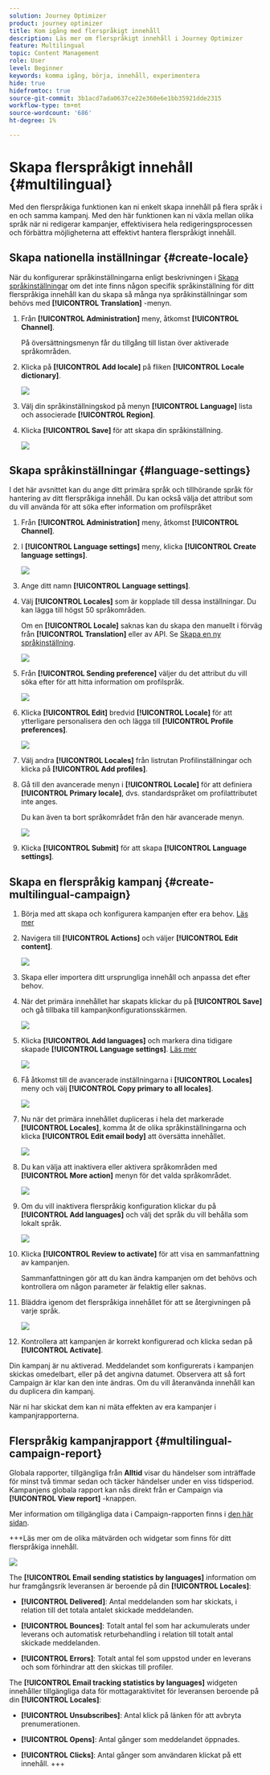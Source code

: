 ```yaml
---
solution: Journey Optimizer
product: journey optimizer
title: Kom igång med flerspråkigt innehåll
description: Läs mer om flerspråkigt innehåll i Journey Optimizer
feature: Multilingual
topic: Content Management
role: User
level: Beginner
keywords: komma igång, börja, innehåll, experimentera
hide: true
hidefromtoc: true
source-git-commit: 3b1acd7ada0637ce22e360e6e1bb35921dde2315
workflow-type: tm+mt
source-wordcount: '686'
ht-degree: 1%

---
```


# Skapa flerspråkigt innehåll {#multilingual}

Med den flerspråkiga funktionen kan ni enkelt skapa innehåll på flera språk i en och samma kampanj. Med den här funktionen kan ni växla mellan olika språk när ni redigerar kampanjer, effektivisera hela redigeringsprocessen och förbättra möjligheterna att effektivt hantera flerspråkigt innehåll.

## Skapa nationella inställningar {#create-locale}

När du konfigurerar språkinställningarna enligt beskrivningen i [Skapa språkinställningar](#language-settings) om det inte finns någon specifik språkinställning för ditt flerspråkiga innehåll kan du skapa så många nya språkinställningar som behövs med **[!UICONTROL Translation]** -menyn.

1. Från **[!UICONTROL Administration]** meny, åtkomst **[!UICONTROL Channel]**.

   På översättningsmenyn får du tillgång till listan över aktiverade språkområden.

1. Klicka på **[!UICONTROL Add locale]** på fliken **[!UICONTROL Locale dictionary]**.

   ![](assets/locale_1.png)

1. Välj din språkinställningskod på menyn **[!UICONTROL Language]** lista och associerade **[!UICONTROL Region]**.

1. Klicka **[!UICONTROL Save]** för att skapa din språkinställning.

   ![](assets/locale_2.png)

## Skapa språkinställningar {#language-settings}

I det här avsnittet kan du ange ditt primära språk och tillhörande språk för hantering av ditt flerspråkiga innehåll. Du kan också välja det attribut som du vill använda för att söka efter information om profilspråket

1. Från **[!UICONTROL Administration]** meny, åtkomst **[!UICONTROL Channel]**.

1. I **[!UICONTROL Language settings]** meny, klicka **[!UICONTROL Create language settings]**.

   ![](assets/multilingual-settings-1.png)

1. Ange ditt namn **[!UICONTROL Language settings]**.

1. Välj **[!UICONTROL Locales]** som är kopplade till dessa inställningar. Du kan lägga till högst 50 språkområden.

   Om en **[!UICONTROL Locale]** saknas kan du skapa den manuellt i förväg från **[!UICONTROL Translation]** eller av API. Se [Skapa en ny språkinställning](#create-locale).

   ![](assets/multilingual-settings-2.png)

1. Från **[!UICONTROL Sending preference]** väljer du det attribut du vill söka efter för att hitta information om profilspråk.

   ![](assets/multilingual-settings-3.png)

1. Klicka **[!UICONTROL Edit]** bredvid **[!UICONTROL Locale]** för att ytterligare personalisera den och lägga till **[!UICONTROL Profile preferences]**.

   ![](assets/multilingual-settings-4.png)

1. Välj andra **[!UICONTROL Locales]** från listrutan Profilinställningar och klicka på **[!UICONTROL Add profiles]**.

1. Gå till den avancerade menyn i **[!UICONTROL Locale]** för att definiera **[!UICONTROL Primary locale]**, dvs. standardspråket om profilattributet inte anges.

   Du kan även ta bort språkområdet från den här avancerade menyn.

   ![](assets/multilingual-settings-5.png)

1. Klicka **[!UICONTROL Submit]** för att skapa **[!UICONTROL Language settings]**.

<!--
1. Access the **[!UICONTROL Channel surfaces]** menu and create a new channel surface or select an existing one.

1. In the **[!UICONTROL Header parameters]** section, select the **[!UICONTROL Enable multilingual]** option.

1. Select your **[!UICONTROL Locales dictionary]** and add as many as needed.
-->

## Skapa en flerspråkig kampanj {#create-multilingual-campaign}

1. Börja med att skapa och konfigurera kampanjen efter era behov. [Läs mer](../campaigns/create-campaign.md)

1. Navigera till **[!UICONTROL Actions]** och väljer **[!UICONTROL Edit content]**.

   ![](assets/multilingual-campaign-1.png)

1. Skapa eller importera ditt ursprungliga innehåll och anpassa det efter behov.

1. När det primära innehållet har skapats klickar du på **[!UICONTROL Save]** och gå tillbaka till kampanjkonfigurationsskärmen.

   ![](assets/multilingual-campaign-2.png)

1. Klicka **[!UICONTROL Add languages]** och markera dina tidigare skapade **[!UICONTROL Language settings]**. [Läs mer](#create-language-settings)

   ![](assets/multilingual-campaign-3.png)

1. Få åtkomst till de avancerade inställningarna i **[!UICONTROL Locales]** meny och välj **[!UICONTROL Copy primary to all locales]**.

   ![](assets/multilingual-campaign-4.png)

1. Nu när det primära innehållet dupliceras i hela det markerade  **[!UICONTROL Locales]**, komma åt de olika språkinställningarna och klicka **[!UICONTROL Edit email body]** att översätta innehållet.

   ![](assets/multilingual-campaign-5.png)

1. Du kan välja att inaktivera eller aktivera språkområden med **[!UICONTROL More action]** menyn för det valda språkområdet.

   ![](assets/multilingual-campaign-6.png)

1. Om du vill inaktivera flerspråkig konfiguration klickar du på **[!UICONTROL Add languages]** och välj det språk du vill behålla som lokalt språk.

   ![](assets/multilingual-campaign-7.png)

1. Klicka **[!UICONTROL Review to activate]** för att visa en sammanfattning av kampanjen.

   Sammanfattningen gör att du kan ändra kampanjen om det behövs och kontrollera om någon parameter är felaktig eller saknas.

1. Bläddra igenom det flerspråkiga innehållet för att se återgivningen på varje språk.

   ![](assets/multilingual-campaign-8.png)

1. Kontrollera att kampanjen är korrekt konfigurerad och klicka sedan på **[!UICONTROL Activate]**.

Din kampanj är nu aktiverad. Meddelandet som konfigurerats i kampanjen skickas omedelbart, eller på det angivna datumet. Observera att så fort Campaign är klar kan den inte ändras. Om du vill återanvända innehåll kan du duplicera din kampanj.

När ni har skickat dem kan ni mäta effekten av era kampanjer i kampanjrapporterna.

## Flerspråkig kampanjrapport {#multilingual-campaign-report}

Globala rapporter, tillgängliga från **Alltid** visar du händelser som inträffade för minst två timmar sedan och täcker händelser under en viss tidsperiod. Kampanjens globala rapport kan nås direkt från er Campaign via **[!UICONTROL View report]** -knappen.

Mer information om tillgängliga data i Campaign-rapporten finns i [den här sidan](../reports/campaign-global-report.md).

+++Läs mer om de olika mätvärden och widgetar som finns för ditt flerspråkiga innehåll.

![](assets/report_multilingual.png)

The **[!UICONTROL Email sending statistics by languages]** information om hur framgångsrik leveransen är beroende på din **[!UICONTROL Locales]**:

* **[!UICONTROL Delivered]**: Antal meddelanden som har skickats, i relation till det totala antalet skickade meddelanden.

* **[!UICONTROL Bounces]**: Totalt antal fel som har ackumulerats under leverans och automatisk returbehandling i relation till totalt antal skickade meddelanden.

* **[!UICONTROL Errors]**: Totalt antal fel som uppstod under en leverans och som förhindrar att den skickas till profiler.

The **[!UICONTROL Email tracking statistics by languages]** widgeten innehåller tillgängliga data för mottagaraktivitet för leveransen beroende på din **[!UICONTROL Locales]**:

* **[!UICONTROL Unsubscribes]**: Antal klick på länken för att avbryta prenumerationen.

* **[!UICONTROL Opens]**: Antal gånger som meddelandet öppnades.

* **[!UICONTROL Clicks]**: Antal gånger som användaren klickat på ett innehåll.
+++


<!--
# Create a multilingual journey {#create-multilingual-journey}

1. Create your journey with a Delivery and personalize your content as needed.
1. From your delivery action, click Edit content.
1. Click Add languages.

# Translation project/ Create translation project:

1. From the Translation projects menu, click Create project.
1. Type-in a Name and Description.
1. Select the Source locale.
1. Click Add language to access the menu and define the languages for your translation project.
1. Select from the list your Target locale(s) and choose which Translation provider you want to use.
1. Click Add language when you finished linking your Target locale with the correct Translation provider.
1. Click Save.
1. From the Advanced menu of your Translation project, you can choose to Edit, deactive or delete it.
-->
